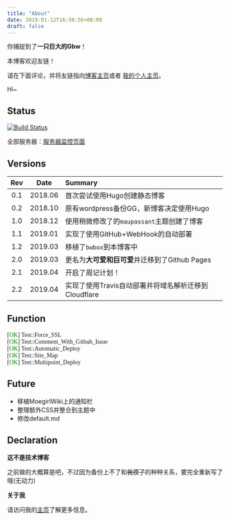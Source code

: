 ```yaml
---
title: "About"
date: 2019-01-12T16:58:56+08:00
draft: false
---
```


<link rel="stylesheet" href="/bwbox.css">

<div class="box box-tip">
<i class="bwicon-tip"> </i>
你捕捉到了<strong>一只巨大的Gbw</strong>！
</div>

<div class="box box-tip">
<i class="bwicon-tip"> </i>
<p>本博客欢迎友链！</p>
请在下面评论，并将友链指向<a href="https://gblog.shaloc.site" target="_blank">博客主页</a>或者
<a href="https://www.shaloc.site" target="_blank">我的个人主页</a>。
</div>

Hi~

## Status

[![Build Status](https://travis-ci.com/Shaloc/blog_hugo.svg?branch=master)](https://travis-ci.com/Shaloc/blog_hugo)

全部服务器：[服务器监控页面](https://status.shaloc.site)

## Versions
|Rev|Date|Summary|
|:----:|:----:|:-------------|
| 0.1 | 2018.06 |首次尝试使用Hugo创建静态博客|
| 0.2 | 2018.10 |原有wordpress备份GG，新博客决定使用Hugo|
| 1.0 | 2018.12 |使用稍微修改了的`maupassant`主题创建了博客|
| 1.1 | 2019.01 |实现了使用GitHub+WebHook的自动部署|
| 1.2 | 2019.03 |移植了`bwbox`到本博客中|
| 2.0 | 2019.03 |更名为**大可爱和巨可爱**并迁移到了Github Pages|
| 2.1 | 2019.04 |开启了周记计划！|
| 2.2 | 2019.04 |实现了使用Travis自动部署并将域名解析迁移到Cloudflare|

## Function
<font face='Consolas'>
[<font color='green'>OK</font>] Test::Force_SSL <br/>
[<font color='green'>OK</font>] Test::Comment_With_Github_Issue <br/>
[<font color='green'>OK</font>] Test::Automatic_Deploy <br/>
[<font color='green'>OK</font>] Test::Site_Map <br/>
[<font color='green'>OK</font>] Test::Multipoint_Deploy <br/></font>

## Future
- 移植MoegirlWiki上的通知栏
- 整理额外CSS并整合到主题中
- 修改default.md

## Declaration

**这不是技术博客**

之前做的大概算是吧，不过因为备份上不了和<del>我摸了</del>的种种关系，要完全重新写了哦(无动力)

**关于我**

请访问我的[主页](https://www.shaloc.site)了解更多信息。